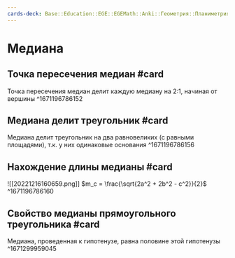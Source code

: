 ```yaml
---
cards-deck: Base::Education::EGE::EGEMath::Anki::Геометрия::Планиметрия::Треугольники
---
```


# Медиана

## Точка пересечения медиан #card 
Точка пересечения медиан делит каждую медиану на 2:1, начиная от вершины 
^1671196786152

## Медиана делит треугольник #card 
Медиана делит треугольник на два равновеликих (с равными площадями), т.к. у них одинаковые основания
^1671196786156

## Нахождение длины медианы #card 
![[20221216160659.png]]
$m_c = \frac{\sqrt{2a^2 + 2b^2 - c^2}}{2}$   
^1671196786160

## Свойство медианы прямоугольного треугольника #card 
Медиана, проведенная к гипотенузе, равна половине этой гипотенузы
^1671299959045



